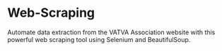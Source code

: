 # Web-Scraping
Automate data extraction from the VATVA Association website with this powerful web scraping tool using Selenium and BeautifulSoup.
